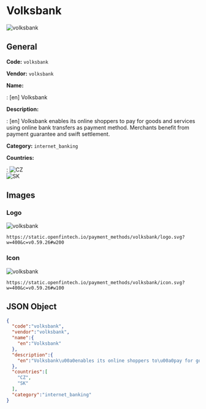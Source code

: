 
# Volksbank 
![volksbank](https://static.openfintech.io/payment_methods/volksbank/logo.svg?w=400&c=v0.59.26#w200)  

## General 
**Code:** `volksbank` 
 
**Vendor:** `volksbank` 
 
**Name:**  
 
:	[en] Volksbank  
 
**Description:**  
 
: [en] Volksbank enables its online shoppers to pay for goods and services using online bank transfers as payment method. Merchants benefit from payment guarantee and swift settlement.   
 
**Category:** `internet_banking` 
 
**Countries:**  
 
:	![CZ](https://cdnjs.cloudflare.com/ajax/libs/flag-icon-css/3.3.0/flags/4x3/cz.svg#w24)  
	![SK](https://cdnjs.cloudflare.com/ajax/libs/flag-icon-css/3.3.0/flags/4x3/sk.svg#w24)  
 

## Images 

### Logo 
![volksbank](https://static.openfintech.io/payment_methods/volksbank/logo.svg?w=400&c=v0.59.26#w200)  

```
https://static.openfintech.io/payment_methods/volksbank/logo.svg?w=400&c=v0.59.26#w200
```  

### Icon 
![volksbank](https://static.openfintech.io/payment_methods/volksbank/icon.svg?w=400&c=v0.59.26#w100)  

```
https://static.openfintech.io/payment_methods/volksbank/icon.svg?w=400&c=v0.59.26#w100
```  

## JSON Object 

```json
{
  "code":"volksbank",
  "vendor":"volksbank",
  "name":{
    "en":"Volksbank"
  },
  "description":{
    "en":"Volksbank\u00a0enables its online shoppers to\u00a0pay for goods and services using online bank transfers as payment method. Merchants benefit from payment guarantee and swift settlement.\u00a0"
  },
  "countries":[
    "CZ",
    "SK"
  ],
  "category":"internet_banking"
}
```  
